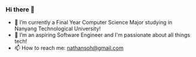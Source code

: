 ### Hi there 👋

- 🔭 I’m currently a Final Year Computer Science Major studying in Nanyang Technological University!
- 🌱 I’m an aspiring Software Engineer and I'm passionate about all things tech!
- 📫 How to reach me: nathansoh@gmail.com
